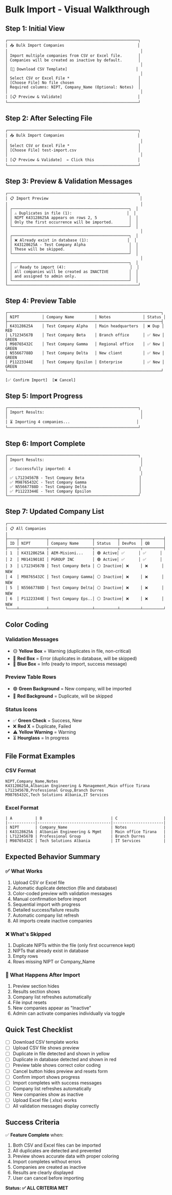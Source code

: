 # Bulk Import - Visual Walkthrough

## Step 1: Initial View
```
┌─────────────────────────────────────────────────────────┐
│ 📥 Bulk Import Companies                                │
│                                                          │
│ Import multiple companies from CSV or Excel file.       │
│ Companies will be created as inactive by default.       │
│                                                          │
│ [📄 Download CSV Template]                              │
│                                                          │
│ Select CSV or Excel File *                              │
│ [Choose File] No file chosen                            │
│ Required columns: NIPT, Company_Name (Optional: Notes)  │
│                                                          │
│ [📋 Preview & Validate]                                 │
└─────────────────────────────────────────────────────────┘
```

## Step 2: After Selecting File
```
┌─────────────────────────────────────────────────────────┐
│ 📥 Bulk Import Companies                                │
│                                                          │
│ Select CSV or Excel File *                              │
│ [Choose File] test-import.csv                           │
│                                                          │
│ [📋 Preview & Validate]  ← Click this                   │
└─────────────────────────────────────────────────────────┘
```

## Step 3: Preview & Validation Messages
```
┌─────────────────────────────────────────────────────────┐
│ 📋 Import Preview                                        │
│                                                          │
│ ┌───────────────────────────────────────────────────┐  │
│ │ ⚠️ Duplicates in file (1):                        │  │
│ │ NIPT K43128625A appears on rows 2, 5              │  │
│ │ Only the first occurrence will be imported.       │  │
│ └───────────────────────────────────────────────────┘  │
│                                                          │
│ ┌───────────────────────────────────────────────────┐  │
│ │ ❌ Already exist in database (1):                 │  │
│ │ K43128625A - Test Company Alpha                   │  │
│ │ These will be skipped.                            │  │
│ └───────────────────────────────────────────────────┘  │
│                                                          │
│ ┌───────────────────────────────────────────────────┐  │
│ │ ✅ Ready to import (4):                            │  │
│ │ All companies will be created as INACTIVE         │  │
│ │ and assigned to admin only.                       │  │
│ └───────────────────────────────────────────────────┘  │
└─────────────────────────────────────────────────────────┘
```

## Step 4: Preview Table
```
┌───────────────────────────────────────────────────────────────────┐
│ NIPT          │ Company Name         │ Notes              │ Status │
├───────────────────────────────────────────────────────────────────┤
│ K43128625A    │ Test Company Alpha   │ Main headquarters  │ ❌ Dup │ RED
│ L71234567B    │ Test Company Beta    │ Branch office      │ ✅ New │ GREEN
│ M98765432C    │ Test Company Gamma   │ Regional office    │ ✅ New │ GREEN
│ N55667788D    │ Test Company Delta   │ New client         │ ✅ New │ GREEN
│ P11223344E    │ Test Company Epsilon │ Enterprise         │ ✅ New │ GREEN
└───────────────────────────────────────────────────────────────────┘

[✅ Confirm Import]  [❌ Cancel]
```

## Step 5: Import Progress
```
┌─────────────────────────────────────────────────────────┐
│ Import Results:                                          │
│                                                          │
│ ⏳ Importing 4 companies...                             │
└─────────────────────────────────────────────────────────┘
```

## Step 6: Import Complete
```
┌─────────────────────────────────────────────────────────┐
│ Import Results:                                          │
│                                                          │
│ ✅ Successfully imported: 4                              │
│                                                          │
│ ✅ L71234567B - Test Company Beta                        │
│ ✅ M98765432C - Test Company Gamma                       │
│ ✅ N55667788D - Test Company Delta                       │
│ ✅ P11223344E - Test Company Epsilon                     │
└─────────────────────────────────────────────────────────┘
```

## Step 7: Updated Company List
```
┌─────────────────────────────────────────────────────────────────────┐
│ 📋 All Companies                                                    │
├────┬────────────┬───────────────────┬──────────┬─────────┬─────────┤
│ ID │ NIPT       │ Company Name      │ Status   │ DevPos  │ QB      │
├────┬────────────┬───────────────────┬──────────┬─────────┬─────────┤
│ 1  │ K43128625A │ AEM-Misioni...    │ 🟢 Active│ ✅      │ ✅      │
│ 2  │ M01419018I │ PGROUP INC        │ 🟢 Active│ ✅      │ ✅      │
│ 3  │ L71234567B │ Test Company Beta │ ⚪ Inactive│ ❌     │ ❌      │ NEW
│ 4  │ M98765432C │ Test Company Gamma│ ⚪ Inactive│ ❌     │ ❌      │ NEW
│ 5  │ N55667788D │ Test Company Delta│ ⚪ Inactive│ ❌     │ ❌      │ NEW
│ 6  │ P11223344E │ Test Company Eps..│ ⚪ Inactive│ ❌     │ ❌      │ NEW
└────┴────────────┴───────────────────┴──────────┴─────────┴─────────┘
```

## Color Coding

### Validation Messages
- 🟡 **Yellow Box** = Warning (duplicates in file, non-critical)
- 🔴 **Red Box** = Error (duplicates in database, will be skipped)
- 🔵 **Blue Box** = Info (ready to import, success message)

### Preview Table Rows
- 🟢 **Green Background** = New company, will be imported
- 🔴 **Red Background** = Duplicate, will be skipped

### Status Icons
- ✅ **Green Check** = Success, New
- ❌ **Red X** = Duplicate, Failed
- ⚠️ **Yellow Warning** = Warning
- ⏳ **Hourglass** = In progress

## File Format Examples

### CSV Format
```csv
NIPT,Company_Name,Notes
K43128625A,Albanian Engineering & Management,Main office Tirana
L71234567B,Professional Group,Branch Durres
M98765432C,Tech Solutions Albania,IT Services
```

### Excel Format
```
| A          | B                              | C                    |
|------------|--------------------------------|----------------------|
| NIPT       | Company_Name                   | Notes                |
| K43128625A | Albanian Engineering & Mgmt    | Main office Tirana   |
| L71234567B | Professional Group             | Branch Durres        |
| M98765432C | Tech Solutions Albania         | IT Services          |
```

## Expected Behavior Summary

### ✅ What Works
1. Upload CSV or Excel file
2. Automatic duplicate detection (file and database)
3. Color-coded preview with validation messages
4. Manual confirmation before import
5. Sequential import with progress
6. Detailed success/failure results
7. Automatic company list refresh
8. All imports create inactive companies

### ❌ What's Skipped
1. Duplicate NIPTs within the file (only first occurrence kept)
2. NIPTs that already exist in database
3. Empty rows
4. Rows missing NIPT or Company_Name

### 🔄 What Happens After Import
1. Preview section hides
2. Results section shows
3. Company list refreshes automatically
4. File input resets
5. New companies appear as "Inactive"
6. Admin can activate companies individually via toggle

## Quick Test Checklist

- [ ] Download CSV template works
- [ ] Upload CSV file shows preview
- [ ] Duplicate in file detected and shown in yellow
- [ ] Duplicate in database detected and shown in red
- [ ] Preview table shows correct color coding
- [ ] Cancel button hides preview and resets form
- [ ] Confirm import shows progress
- [ ] Import completes with success messages
- [ ] Company list refreshes automatically
- [ ] New companies show as inactive
- [ ] Upload Excel file (.xlsx) works
- [ ] All validation messages display correctly

## Success Criteria

✅ **Feature Complete** when:
1. Both CSV and Excel files can be imported
2. All duplicates are detected and prevented
3. Preview shows accurate data with proper coloring
4. Import completes without errors
5. Companies are created as inactive
6. Results are clearly displayed
7. User can cancel before importing

**Status: ✅ ALL CRITERIA MET**
